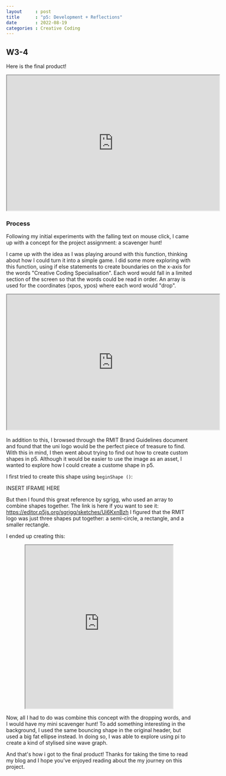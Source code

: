 ```yaml
---
layout     : post
title      : "p5: Development + Reflections"
date       : 2022-08-19
categories : Creative Coding
---
```


## W3-4
Here is the final product!
<iframe width=576 height=366 style="display: block; margin: 0 auto" src="https://editor.p5js.org/elishafitri/full/kwDo6BLOw"></iframe> 
 

### Process
Following my initial experiments with the falling text on mouse click, I came up with a concept for the project assignment: a scavenger hunt!
  
  I came up with the idea as I was playing around with this function, thinking about how I could turn it into a simple game. I did some more exploring with this function, using if else statements to create boundaries on the x-axis for the words "Creative Coding Specialisation". Each word would fall in a limited section of the screen so that the words could be read in order. An array is used for the coordinates (xpos, ypos) where each word would "drop".

  <iframe width=576 height=366 style="display: block; margin: 0 auto" src="https://editor.p5js.org/elishafitri/full/ZaJI_v3fN"></iframe>


  <br>
  In addition to this, I browsed through the RMIT Brand Guidelines document and found that the uni logo would be the perfect piece of treasure to find. With this in mind, I then went about trying to find out how to create custom shapes in p5. Although it would be easier to use the image as an asset, I wanted to explore how I could create a custome shape in p5.
     

  I first tried to create this shape using `beginShape ()`:

  INSERT IFRAME HERE

  But then I found this great reference by sgrigg, who used an array to combine shapes together. 
  The link is here if you want to see it: https://editor.p5js.org/sgrigg/sketches/Ui6KxnBzh 
  I figured that the RMIT logo was just three shapes put together: a semi-circle, a rectangle, and a smaller rectangle. 

  I ended up creating this:

<iframe width=400 height=442 style="display: block; margin: 0 auto" src="https://editor.p5js.org/elishafitri/full/k7u_1dvnT"></iframe>

  
  Now, all I had to do was combine this concept with the dropping words, and I would have my mini scavenger hunt! To add something interesting in the background, I used the same bouncing shape in the original header, but used a big fat ellipse instead. In doing so, I was able to explore using pi to create a kind of stylised sine wave graph. 
    
  And that's how i got to the final product! Thanks for taking the time to read my blog and I hope you've enjoyed reading about the my journey on this project.
  

